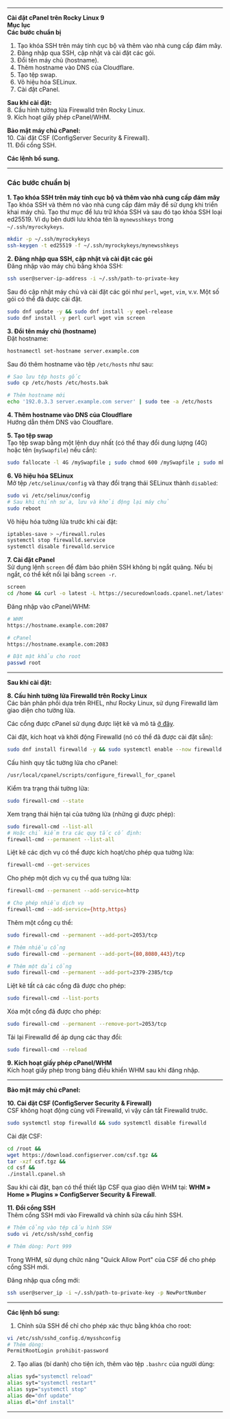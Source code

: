 
---

**Cài đặt cPanel trên Rocky Linux 9**  
**Mục lục**  
**Các bước chuẩn bị**  
1. Tạo khóa SSH trên máy tính cục bộ và thêm vào nhà cung cấp đám mây.  
2. Đăng nhập qua SSH, cập nhật và cài đặt các gói.  
3. Đổi tên máy chủ (hostname).  
4. Thêm hostname vào DNS của Cloudflare.  
5. Tạo tệp swap.  
6. Vô hiệu hóa SELinux.  
7. Cài đặt cPanel.  

**Sau khi cài đặt:**  
8. Cấu hình tường lửa Firewalld trên Rocky Linux.  
9. Kích hoạt giấy phép cPanel/WHM.  

**Bảo mật máy chủ cPanel:**  
10. Cài đặt CSF (ConfigServer Security & Firewall).  
11. Đổi cổng SSH.  

**Các lệnh bổ sung.**  

---

### **Các bước chuẩn bị**  

**1. Tạo khóa SSH trên máy tính cục bộ và thêm vào nhà cung cấp đám mây**  
Tạo khóa SSH và thêm nó vào nhà cung cấp đám mây để sử dụng khi triển khai máy chủ. Tạo thư mục để lưu trữ khóa SSH và sau đó tạo khóa SSH loại ed25519. Ví dụ bên dưới lưu khóa tên là `mynewsshkeys` trong `~/.ssh/myrockykeys`.

```bash
mkdir -p ~/.ssh/myrockykeys
ssh-keygen -t ed25519 -f ~/.ssh/myrockykeys/mynewsshkeys
```

**2. Đăng nhập qua SSH, cập nhật và cài đặt các gói**  
Đăng nhập vào máy chủ bằng khóa SSH:  

```bash
ssh user@server-ip-address -i ~/.ssh/path-to-private-key
```

Sau đó cập nhật máy chủ và cài đặt các gói như `perl`, `wget`, `vim`, v.v. Một số gói có thể đã được cài đặt.  

```bash
sudo dnf update -y && sudo dnf install -y epel-release
sudo dnf install -y perl curl wget vim screen
```

**3. Đổi tên máy chủ (hostname)**  
Đặt hostname:  

```bash
hostnamectl set-hostname server.example.com
```

Sau đó thêm hostname vào tệp `/etc/hosts` như sau:  

```bash
# Sao lưu tệp hosts gốc
sudo cp /etc/hosts /etc/hosts.bak

# Thêm hostname mới
echo '192.0.3.3 server.example.com server' | sudo tee -a /etc/hosts
```

**4. Thêm hostname vào DNS của Cloudflare**  
Hướng dẫn thêm DNS vào Cloudflare.  

**5. Tạo tệp swap**  
Tạo tệp swap bằng một lệnh duy nhất (có thể thay đổi dung lượng (4G) hoặc tên (`mySwapfile`) nếu cần):  

```bash
sudo fallocate -l 4G /mySwapfile ; sudo chmod 600 /mySwapfile ; sudo mkswap /mySwapfile && sudo swapon /mySwapfile ; sudo sed -i '$a\/mySwapfile swap swap defaults 0 0' /etc/fstab
```

**6. Vô hiệu hóa SELinux**  
Mở tệp `/etc/selinux/config` và thay đổi trạng thái SELinux thành `disabled`:  

```bash
sudo vi /etc/selinux/config
# Sau khi chỉnh sửa, lưu và khởi động lại máy chủ
sudo reboot
```

Vô hiệu hóa tường lửa trước khi cài đặt:  

```bash
iptables-save > ~/firewall.rules
systemctl stop firewalld.service
systemctl disable firewalld.service
```

**7. Cài đặt cPanel**  
Sử dụng lệnh `screen` để đảm bảo phiên SSH không bị ngắt quãng. Nếu bị ngắt, có thể kết nối lại bằng `screen -r`.

```bash
screen
cd /home && curl -o latest -L https://securedownloads.cpanel.net/latest && sh latest
```

Đăng nhập vào cPanel/WHM:

```bash
# WHM
https://hostname.example.com:2087

# cPanel
https://hostname.example.com:2083

# Đặt mật khẩu cho root
passwd root
```

---
**Sau khi cài đặt:**  

**8. Cấu hình tường lửa Firewalld trên Rocky Linux**  
Các bản phân phối dựa trên RHEL, như Rocky Linux, sử dụng Firewalld làm giao diện cho tường lửa.  

Các cổng được cPanel sử dụng được liệt kê và mô tả [ở đây](https://docs.cpanel.net/installation-guide/system-requirements-rockylinux/).  

Cài đặt, kích hoạt và khởi động Firewalld (nó có thể đã được cài đặt sẵn):  

```bash
sudo dnf install firewalld -y && sudo systemctl enable --now firewalld
```

Cấu hình quy tắc tường lửa cho cPanel:  

```bash
/usr/local/cpanel/scripts/configure_firewall_for_cpanel
```

Kiểm tra trạng thái tường lửa:  

```bash
sudo firewall-cmd --state
```

Xem trạng thái hiện tại của tường lửa (những gì được phép):  

```bash
sudo firewall-cmd --list-all
# Hoặc chỉ kiểm tra các quy tắc cố định:
firewall-cmd --permanent --list-all
```

Liệt kê các dịch vụ có thể được kích hoạt/cho phép qua tường lửa:  

```bash
firewall-cmd --get-services
```

Cho phép một dịch vụ cụ thể qua tường lửa:  

```bash
firewall-cmd --permanent --add-service=http

# Cho phép nhiều dịch vụ
firewall-cmd --add-service={http,https}
```

Thêm một cổng cụ thể:  

```bash
sudo firewall-cmd --permanent --add-port=2053/tcp

# Thêm nhiều cổng
sudo firewall-cmd --permanent --add-port={80,8080,443}/tcp

# Thêm một dải cổng
sudo firewall-cmd --permanent --add-port=2379-2385/tcp
```

Liệt kê tất cả các cổng đã được cho phép:  

```bash
sudo firewall-cmd --list-ports
```

Xóa một cổng đã được cho phép:  

```bash
sudo firewall-cmd --permanent --remove-port=2053/tcp
```

Tải lại Firewalld để áp dụng các thay đổi:  

```bash
sudo firewall-cmd --reload
```

**9. Kích hoạt giấy phép cPanel/WHM**  
Kích hoạt giấy phép trong bảng điều khiển WHM sau khi đăng nhập.  

---

**Bảo mật máy chủ cPanel:**  

**10. Cài đặt CSF (ConfigServer Security & Firewall)**  
CSF không hoạt động cùng với Firewalld, vì vậy cần tắt Firewalld trước.  

```bash
sudo systemctl stop firewalld && sudo systemctl disable firewalld
```

Cài đặt CSF:  

```bash
cd /root &&
wget https://download.configserver.com/csf.tgz &&
tar -xzf csf.tgz &&
cd csf &&
./install.cpanel.sh
```

Sau khi cài đặt, bạn có thể thiết lập CSF qua giao diện WHM tại: **WHM » Home » Plugins » ConfigServer Security & Firewall**.  

**11. Đổi cổng SSH**  
Thêm cổng SSH mới vào Firewalld và chỉnh sửa cấu hình SSH.  

```bash
# Thêm cổng vào tệp cấu hình SSH
sudo vi /etc/ssh/sshd_config

# Thêm dòng: Port 999
```

Trong WHM, sử dụng chức năng "Quick Allow Port" của CSF để cho phép cổng SSH mới.  

Đăng nhập qua cổng mới:  

```bash
ssh user@server_ip -i ~/.ssh/path-to-private-key -p NewPortNumber
```

---

**Các lệnh bổ sung:**  

1. Chỉnh sửa SSH để chỉ cho phép xác thực bằng khóa cho root:  

```bash
vi /etc/ssh/sshd_config.d/mysshconfig
# Thêm dòng:
PermitRootLogin prohibit-password
```

2. Tạo alias (bí danh) cho tiện ích, thêm vào tệp `.bashrc` của người dùng:  

```bash
alias syd="systemctl reload"
alias syt="systemctl restart"
alias syp="systemctl stop"
alias de="dnf update"
alias dl="dnf install"
```

---
